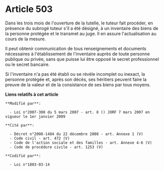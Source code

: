 # Article 503

Dans les trois mois de l'ouverture de la tutelle, le tuteur fait procéder, en présence du subrogé tuteur s'il a été désigné,
à un inventaire des biens de la personne protégée et le transmet au juge. Il en assure l'actualisation au cours de la mesure.

Il peut obtenir communication de tous renseignements et documents nécessaires à l'établissement de l'inventaire auprès de
toute personne publique ou privée, sans que puisse lui être opposé le secret professionnel ou le secret bancaire.

Si l'inventaire n'a pas été établi ou se révèle incomplet ou inexact, la personne protégée et, après son décès, ses héritiers
peuvent faire la preuve de la valeur et de la consistance de ses biens par tous moyens.

**Liens relatifs à cet article**

	**Modifié par**:

	  - Loi n°2007-308 du 5 mars 2007 - art. 8 () JORF 7 mars 2007 en vigueur le 1er janvier 2009

	**Cité par**:

	  - Décret n°2008-1484 du 22 décembre 2008 - art. Annexe 1 (V)
	  - Code civil - art. 472 (V)
	  - Code de l'action sociale et des familles - art. Annexe 4-6 (V)
	  - Code de procédure civile - art. 1253 (V)

	**Codifié par**:

	  - Loi n°1803-03-14
